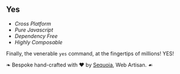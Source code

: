 ## Yes

- *Cross Platform*
- *Pure Javascript*
- *Dependency Free*
- *Highly Composable*

Finally, the venerable `yes` command, at the fingertips of millions! YES!

❧ Bespoke hand-crafted with ❤ by [Sequoia](http://sequoia.makes.software/), Web
Artisan. ☙
